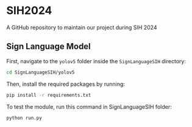 # SIH2024
A GitHub repository to maintain our project during SIH 2024

## Sign Language Model
First, navigate to the `yolov5` folder inside the `SignLanguageSIH` directory:
```bash
cd SignLanguageSIH/yolov5
```

Then, install the required packages by running:
```bash
pip install -r requirements.txt
```

To test the module, run this command in SignLanguageSIH folder:
```bash
python run.py
```
